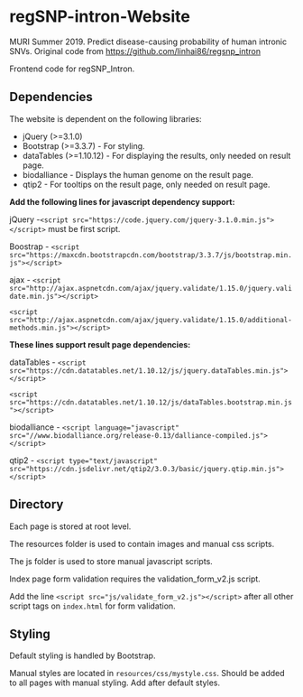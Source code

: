# regSNP-intron-Website

MURI Summer 2019. Predict disease-causing probability of human intronic SNVs. Original code from https://github.com/linhai86/regsnp_intron

Frontend code for regSNP_Intron.  

## Dependencies

The website is dependent on the following libraries:

* jQuery (>=3.1.0)
* Bootstrap (>=3.3.7) - For styling.
* dataTables (>=1.10.12) - For displaying the results, only needed on result page.
* biodalliance - Displays the human genome on the result page.
* qtip2 - For tooltips on the result page, only needed on result page.

__Add the following lines for javascript dependency support:__

 jQuery -`<script src="https://code.jquery.com/jquery-3.1.0.min.js"></script>` must be first script.
 
 Boostrap - `<script src="https://maxcdn.bootstrapcdn.com/bootstrap/3.3.7/js/bootstrap.min.js"></script>`
 
 ajax - `<script src="http://ajax.aspnetcdn.com/ajax/jquery.validate/1.15.0/jquery.validate.min.js"></script>`
  
  `<script src="http://ajax.aspnetcdn.com/ajax/jquery.validate/1.15.0/additional-methods.min.js"></script>`
  
 __These lines support result page dependencies:__
  
 dataTables - `<script src="https://cdn.datatables.net/1.10.12/js/jquery.dataTables.min.js"></script>`
  
  `<script src="https://cdn.datatables.net/1.10.12/js/dataTables.bootstrap.min.js"></script>`
  
 biodalliance - `<script language="javascript" src="//www.biodalliance.org/release-0.13/dalliance-compiled.js"></script>`
  
 qtip2 - `<script type="text/javascript" src="https://cdn.jsdelivr.net/qtip2/3.0.3/basic/jquery.qtip.min.js"></script>`
  

## Directory

Each page is stored at root level.

The resources folder is used to contain images and manual css scripts.

The js folder is used to store manual javascript scripts.

Index page form validation requires the validation_form_v2.js script.

Add the line `<script src="js/validate_form_v2.js"></script>` after all other script tags on `index.html` for form validation.

## Styling

Default styling is handled by Bootstrap.

Manual styles are located in `resources/css/mystyle.css`. Should be added to all pages with manual styling. Add after default styles.



